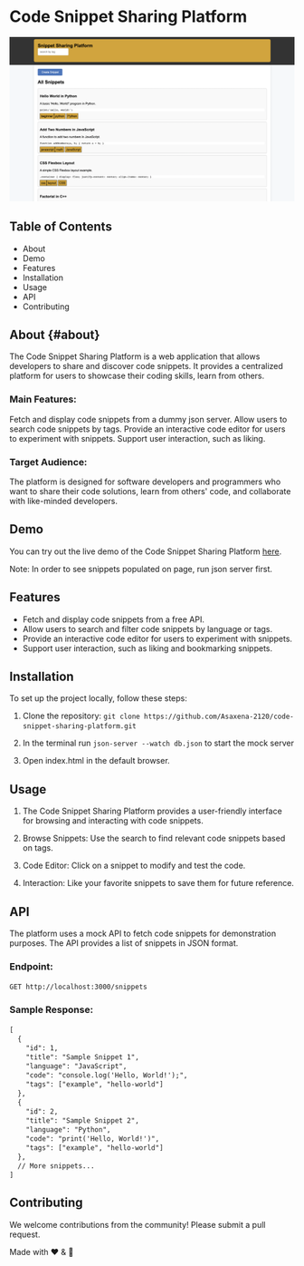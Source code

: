 # Code Snippet Sharing Platform

![prototype](/First_page.png "Prototype")

## Table of Contents
* About
* Demo
* Features
* Installation
* Usage
* API
* Contributing

## About {#about}
The Code Snippet Sharing Platform is a web application that allows developers to share and discover code snippets. It provides a centralized platform for users to showcase their coding skills, learn from others.

### Main Features:
Fetch and display code snippets from a dummy json server.
Allow users to search code snippets by tags.
Provide an interactive code editor for users to experiment with snippets.
Support user interaction, such as liking.

### Target Audience:
The platform is designed for software developers and programmers who want to share their code solutions, learn from others' code, and collaborate with like-minded developers.

## Demo
You can try out the live demo of the Code Snippet Sharing Platform [here](https://asaxena-2120.github.io/CodingSnippetSharingPlatform/).

Note: In order to see snippets populated on page, run json server first.

## Features
* Fetch and display code snippets from a free API.
* Allow users to search and filter code snippets by language or tags.
* Provide an interactive code editor for users to experiment with snippets.
* Support user interaction, such as liking and bookmarking snippets.

## Installation
To set up the project locally, follow these steps:

1. Clone the repository:
`git clone https://github.com/Asaxena-2120/code-snippet-sharing-platform.git`

2. In the terminal run
`json-server --watch db.json` to start the mock server

3. Open index.html in the default browser.

## Usage
1. The Code Snippet Sharing Platform provides a user-friendly interface for browsing and interacting with code snippets.

2. Browse Snippets: Use the search to find relevant code snippets based on tags.

3. Code Editor: Click on a snippet to modify and test the code.

4. Interaction: Like your favorite snippets to save them for future reference.

## API
The platform uses a mock API to fetch code snippets for demonstration purposes. The API provides a list of snippets in JSON format.

### Endpoint:
`GET http://localhost:3000/snippets`

### Sample Response:
```
[
  {
    "id": 1,
    "title": "Sample Snippet 1",
    "language": "JavaScript",
    "code": "console.log('Hello, World!');",
    "tags": ["example", "hello-world"]
  },
  {
    "id": 2,
    "title": "Sample Snippet 2",
    "language": "Python",
    "code": "print('Hello, World!')",
    "tags": ["example", "hello-world"]
  },
  // More snippets...
]
```

## Contributing
We welcome contributions from the community! Please submit a pull request.

Made with ❤️ & 🍵
